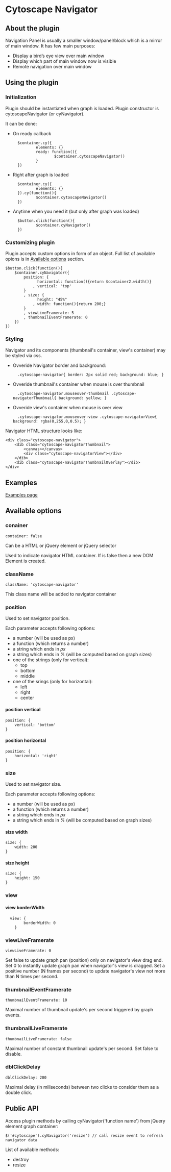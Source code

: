 # Cytoscape Navigator

## About the plugin

Navigation Panel is usually a smaller window/panel/block which is a mirror of main window. It has few main purposes:

* Display a bird’s eye view over main window
* Display which part of main window now is visible
* Remote navigation over main window

## Using the plugin

### Initialization

Plugin should be instantiated when graph is loaded. Plugin constructor is cytoscapeNavigator (or cyNavigator).

It can be done: 

* On ready callback 

        $container.cy({
                elements: {}
                ready: function(){
                        $container.cytoscapeNavigator()
                } 
        })
* Right after graph is loaded

        $container.cy({
                elements: {}
        }).cy(function(){
                $container.cytoscapeNavigator()
        })
* Anytime when you need it (but only after graph was loaded)

        $button.click(function(){
                $container.cyNavigator()
        })
        
### Customizing plugin

Plugin accepts custom options in form of an object. Full list of available opions is in [Available options](#available-options) section.

    $button.click(function(){
        $container.cyNavigator({
            position: {
                  horizontal: function(){return $container2.width()}
                , vertical: 'top'
            }
            , size: {
                  height: "45%"
                , width: function(){return 200;}
            }
            , viewLiveFramerate: 5
            , thumbnailEventFramerate: 0
        })
    })
        
### Styling

Navigator and its components (thumbnail's container, view's container) may be styled via css.

* Ovveride Navigator border and background:

        .cytoscape-navigator{ border: 2px solid red; background: blue; }
* Ovveride thumbnail's container when mouse is over thumbnail

        .cytoscape-navigator.mouseover-thumbnail .cytoscape-navigatorThumbnail{ background: yellow; }
* Ovveride view's container when mouse is over view

        .cytoscape-navigator.mouseover-view .cytoscape-navigatorView{ background: rgba(0,255,0,0.5); }

Navigator HTML structure looks like:

    <div class="cytoscape-navigator">
        <dib class="cytoscape-navigatorThumbnail">
            <canvas></canvas>
            <div class="cytoscape-navigatorView"></div>
        </dib>
        <dib class="cytoscape-navigatorThumbnailOverlay"></dib>
    </div>

## Examples

[Examples page](http://bumbu.github.io/cytoscape.js/debug/navigator.html)

## Available options

### conainer 
    container: false
    
Can be a HTML or jQuery element or jQuery selector

Used to indicate navigator HTML container. If is false then a new DOM Element is created.

### className
    className: 'cytoscape-navigator'
    
This class name will be added to navigator container
    

### position

Used to set navigator position.

Each parameter accepts following options:
* a number (will be used as px)
* a function (which returns a number)
* a string which ends in _px_ 
* a string which ends in _%_ (will be computed based on graph sizes)
* one of the strings (only for vertical):
  * top
  * bottom
  * middle
* one of the srings (only for horizontal):
  * left
  * right
  * center

#### position vertical 
    position: {
  		vertical: 'bottom'
    }
    
#### position horizontal
    position: {
    	horizontal: 'right'
    }

### size 

Used to set navigator size.

Each parameter accepts following options:
* a number (will be used as px)
* a function (which returns a number)
* a string which ends in _px_ 
* a string which ends in _%_ (will be computed based on graph sizes)

#### size width 
    size: {
    	width: 200
    }

#### size height
    size: {
    	height: 150
    }
    
### view 

#### view borderWidth 
	  view: {
			borderWidth: 0
		}
    
### viewLiveFramerate
    viewLiveFramerate: 0
    
Set false to update graph pan (position) only on navigator's view drag end.
Set 0 to instantly update graph pan when navigator's view is dragged.
Set a positive number (N frames per second) to update navigator's view not more than N times per second.

### thumbnailEventFramerate
    thumbnailEventFramerate: 10
    
Maximal number of thumbnail update's per second triggered by graph events.

### thumbnailLiveFramerate
    thumbnailLiveFramerate: false
    
Maximal number of constant thumbnail update's per second. Set false to disable.

### dblClickDelay
    dblClickDelay: 200
    
Maximal delay (in miliseconds) between two clicks to consider them as a double click.

## Public API

Access plugin methods by calling cyNavigator('function name') from jQuery element graph container:

    $('#cytoscape').cyNavigator('resize') // call resize event to refresh navigator data
    
List of available methods:
* destroy
* resize

